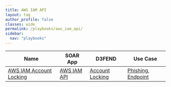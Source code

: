 ```yaml
---
title: AWS IAM API
layout: tag
author_profile: false
classes: wide
permalink: /playbooks/aws_iam_api/
sidebar:
  nav: "playbooks"
---
```


| Name    | SOAR App   | D3FEND      | Use Case    |
| --------| ---------- | ----------- | ----------- |
| [AWS IAM Account Locking](/playbooks/aws_iam_account_locking/)| [AWS IAM API](https://splunkbase.splunk.com/apps?keyword=aws+iam+api&filters=product%3Asoar)| [Account Locking](https://d3fend.mitre.org/technique/d3f:AccountLocking)| [Phishing](https://research.splunk.com/playbooks/phishing), [Endpoint](https://research.splunk.com/playbooks/endpoint)|